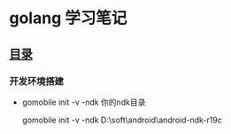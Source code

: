 # golang 学习笔记  

## [目录](README.md) 

### 开发环境搭建  

- gomobile init -v -ndk 你的ndk目录 

    gomobile init -v -ndk D:\soft\android\android-ndk-r19c